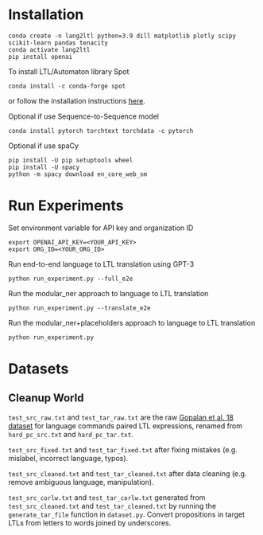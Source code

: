 # Installation
```
conda create -n lang2ltl python=3.9 dill matplotlib plotly scipy scikit-learn pandas tenacity
conda activate lang2ltl
pip install openai
```

To install LTL/Automaton library Spot
```
conda install -c conda-forge spot
```
or follow the installation instructions [here](https://spot.lre.epita.fr/install.html).

Optional if use Sequence-to-Sequence model
```
conda install pytorch torchtext torchdata -c pytorch
```

Optional if use spaCy
```
pip install -U pip setuptools wheel
pip install -U spacy
python -m spacy download en_core_web_sm
```

# Run Experiments
Set environment variable for API key and organization ID
```
export OPENAI_API_KEY=<YOUR_API_KEY>
export ORG_ID=<YOUR_ORG_ID>
```
Run end-to-end language to LTL translation using GPT-3
```
python run_experiment.py --full_e2e
```
Run the modular_ner approach to language to LTL translation
```
python run_experiment.py --translate_e2e
```
Run the modular_ner+placeholders approach to language to LTL translation
```
python run_experiment.py
```

# Datasets
## Cleanup World
```test_src_raw.txt``` and ```test_tar_raw.txt``` are the raw [Gopalan et al. 18 dataset](https://github.com/h2r/language_datasets/tree/master/RSS_2018_Gopalan_et_al) 
for language commands paired LTL expressions, renamed from ```hard_pc_src.txt``` and ```hard_pc_tar.txt```.

```test_src_fixed.txt``` and ```test_tar_fixed.txt``` after fixing mistakes (e.g. mislabel, incorrect language, typos).

```test_src_cleaned.txt``` and ```test_tar_cleaned.txt``` after data cleaning (e.g. remove ambiguous language, manipulation).

```test_src_corlw.txt``` and ```test_tar_corlw.txt``` generated from ```test_src_cleaned.txt``` and ```test_tar_cleaned.txt``` 
by running the ```generate_tar_file``` function in ```dataset.py```.
Convert propositions in target LTLs from letters to words joined by underscores.
